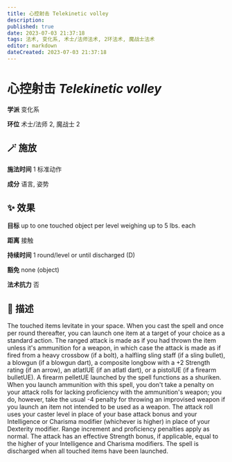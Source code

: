 ```yaml
---
title: 心控射击 Telekinetic volley
description: 
published: true
date: 2023-07-03 21:37:18
tags: 法术, 变化系, 术士/法师法术, 2环法术, 魔战士法术
editor: markdown
dateCreated: 2023-07-03 21:37:18
---
```


# **心控射击** *Telekinetic volley*

**学派** 变化系 

**环位** 术士/法师 2, 魔战士 2

## 🪄 施放

**施法时间** 1 标准动作

**成分** 语言, 姿势

## ✨ 效果 

**目标** up to one touched object per level weighing up to 5 lbs. each 

**距离** 接触  

**持续时间** 1 round/level or until discharged (D) 

**豁免** none (object)

**法术抗力** 否

## 📖 描述

The touched items levitate in your space. When you cast the spell and once per round thereafter, you can launch one item at a target of your choice as a standard action. The ranged attack is made as if you had thrown the item unless it's ammunition for a weapon, in which case the attack is made as if fired from a heavy crossbow (if a bolt), a halfling sling staff (if a sling bullet), a blowgun (if a blowgun dart), a composite longbow with a +2 Strength rating (if an arrow), an atlatlUE (if an atlatl dart), or a pistolUE (if a firearm bulletUE). A firearm pelletUE launched by the spell functions as a shuriken.  When you launch ammunition with this spell, you don't take a penalty on your attack rolls for lacking proficiency with the ammunition's weapon; you do, however, take the usual -4 penalty for throwing an improvised weapon if you launch an item not intended to be used as a weapon. The attack roll uses your caster level in place of your base attack bonus and your Intelligence or Charisma modifier (whichever is higher) in place of your Dexterity modifier. Range increment and proficiency penalties apply as normal. The attack has an effective Strength bonus, if applicable, equal to the higher of your Intelligence and Charisma modifiers. The spell is discharged when all touched items have been launched.
    